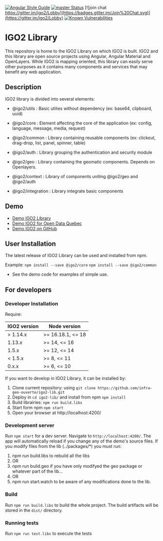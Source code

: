 [![Angular Style Guide](https://mgechev.github.io/angular2-style-guide/images/badge.svg)](https://angular.io/styleguide)
[![master Status](https://github.com/infra-geo-ouverte/igo2-lib/workflows/complete/badge.svg)](https://github.com/infra-geo-ouverte/igo2-lib/actions?query=workflow/complete)
[![join chat https://gitter.im/igo2/Lobby](https://badges.gitter.im/Join%20Chat.svg)](https://gitter.im/igo2/Lobby)
[![Known Vulnerabilities](https://snyk.io/test/github/infra-geo-ouverte/igo2-lib/badge.svg)](https://snyk.io/test/github/infra-geo-ouverte/igo2-lib)

# IGO2 Library

This repository is home to the IGO2 Library on which IGO2 is built. IGO2 and this library are open source projects using Angular, Angular Material and OpenLayers. While IGO2 is mapping oriented, this library can easily serve other purposes as it contains many components and services that may benefit any web application.

## Description

IGO2 library is divided into several elements:

- @igo2/utils : Basic utilies without dependency (ex: base64, clipboard, uuid)

- @igo2/core : Element affecting the core of the application (ex: config, language, message, media, request)

- @igo2/common : Library containing reusable components (ex: clickout, drag-drop, list, panel, spinner, table)

- @igo2/auth : Library grouping the authentication and security module

- @igo2/geo : Library containing the geomatic components. Depends on Openlayers.

- @igo2/context : Library of components uniting @igo2/geo and @igo2/auth

- @igo2/integration : Library integrate basic components

## Demo

- [Demo IGO2 Library](https://infra-geo-ouverte.github.io/igo2-lib/)
- [Demo IGO2 for Open Data Quebec](https://geoegl.msp.gouv.qc.ca/igo2/apercu-qc/)
- [Demo IGO2 on GitHub](https://github.com/infra-geo-ouverte/igo2#table-of-content-english)

## User Installation

The latest release of IGO2 Library can be used and installed from npm.

Example:
`npm install --save @igo2/core`
`npm install --save @igo2/common`

- See the demo code for examples of simple use.

## For developers

### Developer Installation

Require:

| IGO2 version | Node version |
| ------------ | ------------ |
| > 1.14.x     | >= 16.18.1, <= 18 |
|  1.13.x      | >= 14, <= 16 |
|  1.5.x       | >= 12, <= 14 |
| < 1.5.x      | >= 8, <= 11  |
| 0.x.x        | >= 6, <= 10  |

If you want to develop in IGO2 Library, it can be installed by:

1.  Clone current repository: using `git clone https://github.com/infra-geo-ouverte/igo2-lib.git`
2.  Deploy in `cd igo2-lib/` and install from npm `npm install`
3.  Build librairies: `npm run build.libs`
4.  Start form npm `npm start`
5.  Open your browser at http://localhost:4200/

### Development server

Run `npm start` for a dev server. Navigate to `http://localhost:4200/`. The app will automatically reload if you change any of the demo's source files.
If you modify files from the lib (../packages/\*) you must run:

1. npm run build.libs to rebuild all the libs
2. OR
3. npm run build.geo if you have only modifyed the geo package or whatever part of the lib...
4. OR
5. npm run start.watch to be aware of any modifications done to the lib.

### Build

Run `npm run build.libs` to build the whole project. The build artifacts will be stored in the `dist/` directory.

### Running tests

Run `npm run test.libs` to execute the tests
